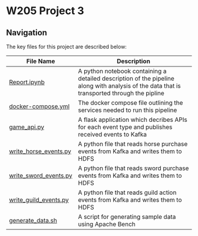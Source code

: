 # W205 Project 3


## Navigation
The key files for this project are described below: 

| File Name   | Description |
| ----------- | ----------- |
| [Report.ipynb](Report.ipynb)        | A python notebook containing a detailed description of the pipeline along with analysis of the data that is transported through the pipline       |
| [docker-compose.yml](docker-compose.yml)     | The docker compose file outlining the services needed to run this pipeline        |  
| [game_api.py](game_api.py)     | A flask application which decribes APIs for each event type and publishes received events to Kafka        |  
| [write_horse_events.py](write_horse_events.py)     | A python file that reads horse purchase events from Kafka and writes them to HDFS        |  
| [write_sword_events.py](write_sword_events.py)     | A python file that reads sword purchase events from Kafka and writes them to HDFS        |  
| [write_guild_events.py](write_guild_events.py)     | A python file that reads guild action events from Kafka and writes them to HDFS        |  
| [generate_data.sh](generate_data.sh)     | A script for generating sample data using Apache Bench        |  